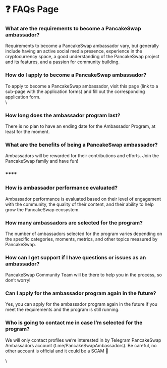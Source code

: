 # ❓ FAQs Page

### **What are the requirements to become a PancakeSwap ambassador?**

Requirements to become a PancakeSwap ambassador vary, but generally include having an active social media presence, experience in the cryptocurrency space, a good understanding of the PancakeSwap project and its features, and a passion for community building.

### **How do I apply to become a PancakeSwap ambassador?**

To apply to become a PancakeSwap ambassador, visit this page (link to a sub-page with the application forms)  and fill out the corresponding application form.\
\


### **How long does the ambassador program last?**

There is no plan to have an ending date for the Ambassador Program, at least for the moment.&#x20;

### &#x20;**What are the benefits of being a PancakeSwap ambassador?**

Ambassadors will be rewarded for their contributions and efforts. Join the PancakeSwap family and have fun!

### ****

### **How is ambassador performance evaluated?**

Ambassador performance is evaluated based on their level of engagement with the community, the quality of their content, and their ability to help grow the PancakeSwap ecosystem.



### **How many ambassadors are selected for the program?**

The number of ambassadors selected for the program varies depending on the specific categories, moments, metrics, and other topics measured by PancakeSwap.

### &#x20;**How can I get support if I have questions or issues as an ambassador?**

PancakeSwap Community Team will be there to help you in the process, so don’t worry!&#x20;

### &#x20;**Can I apply for the ambassador program again in the future?**

Yes, you can apply for the ambassador program again in the future if you meet the requirements and the program is still running.

### &#x20;**Who is going to contact me in case I’m selected for the program?**&#x20;

We will only contact profiles we’re interested in by Telegram PancakeSwap Ambassadors account (t.me/PancakeSwapAmbassadors). Be careful, no other account is official and it could be a SCAM 🚨

\
